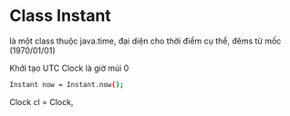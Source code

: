 # Class Instant

là một class thuộc java.time, đại diện cho thời điểm cụ thể, đêms từ mốc (1970/01/01)

Khởi tạo
UTC Clock là giờ múi 0

```sh
Instant now = Instant.now();
```

Clock cl = Clock,
